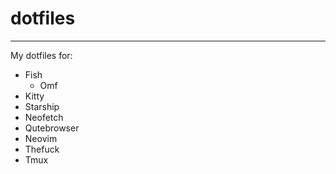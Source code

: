# dotfiles
---
My dotfiles for:
- Fish
  - Omf
- Kitty
- Starship
- Neofetch
- Qutebrowser
- Neovim
- Thefuck
- Tmux

